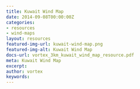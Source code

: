 ```yaml
---
title: Kuwait Wind Map
date: 2014-09-08T00:00:00Z
categories:
- resources
- wind-maps
layout: resources
featured-img-url: kuwait-wind-map.png
featured-img-alt: Kuwait Wind Map
docs-url: vortex_3km_kuwait_wind_map_resource.pdf
meta: Kuwait Wind Map
excerpt: 
author: vortex
keywords: 
---
```


